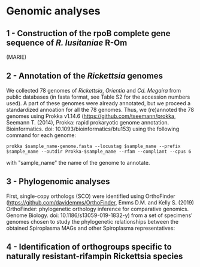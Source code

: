 # Genomic analyses 

## 1 - Construction of the rpoB complete gene sequence of *R. lusitaniae* R-Om
(MARIE)


## 2 - Annotation of the *Rickettsia* genomes
We collected 78 genomes of *Rickettsia*, *Orientia* and *Cd. Megaira* from public databases (in fasta format, see Table S2 for the accession numbers used). A part of these genomes were already annotated, but we proceed a standardized annoation for all the 78 genomes. Thus, we (re)annoted the 78 genomes using Prokka v1.14.6 (<https://github.com/tseemann/prokka>, Seemann T. (2014), Prokka: rapid prokaryotic genome annotation. Bioinformatics. doi: 10.1093/bioinformatics/btu153) using the following command for each genome:

```
prokka $sample_name-genome.fasta --locustag $sample_name --prefix $sample_name --outdir Prokka-$sample_name --rfam --compliant --cpus 6
```

with "sample_name" the name of the genome to annotate.


## 3 - Phylogenomic analyses

First, single-copy orthologs (SCO) were identified using OrthoFinder (https://github.com/davidemms/OrthoFinder, Emms D.M. and Kelly S. (2019) OrthoFinder: phylogenetic orthology inference for comparative genomics. Genome Biology. doi: 10.1186/s13059-019-1832-y) from a set of specimens' genomes chosen to study the phylogenetic relationships between the obtained Spiroplasma MAGs and other Spiroplasma representatives:


## 4 - Identification of orthogroups specific to naturally resistant-rifampin Rickettsia species


